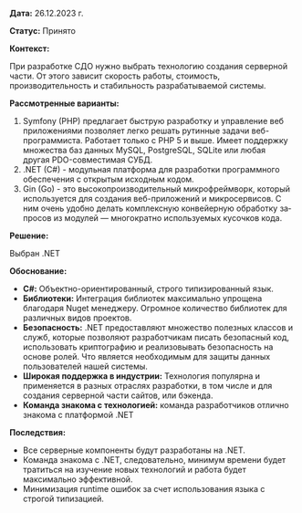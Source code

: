 **Дата:** 26.12.2023 г.

**Статус:** Принято

**Контекст:**

При разработке СДО нужно выбрать технологию создания серверной части. От этого зависит скорость работы, стоимость, производительность и стабильность разрабатываемой системы.

**Рассмотренные варианты:**

1. Symfony (PHP) предлагает быструю разработку и управление веб приложениями позволяет легко решать рутинные задачи веб-программиста. Работает только с PHP 5 и выше. Имеет поддержку множества баз данных MySQL, PostgreSQL, SQLite или любая другая PDO-совместимая СУБД.
2. .NET (C#) - модульная платформа для разработки программного обеспечения с открытым исходным кодом.
3. Gin (Go) - это вы­со­ко­про­из­во­ди­тель­ный мик­рофрейм­ворк, ко­то­рый ис­поль­зу­ет­ся для со­зда­ния веб-при­ло­же­ний и мик­ро­сер­ви­сов. С ним очень удоб­но де­лать ком­плекс­ную кон­вей­ер­ную об­ра­бот­ку за­про­сов из мо­ду­лей — мно­го­крат­но ис­поль­зу­е­мых ку­соч­ков ко­да.

**Решение:**

Выбран .NET

**Обоснование:**
- **C#:** Объектно-ориентированный, строго типизированный язык.
- **Библиотеки:** Интеграция библиотек максимально упрощена благодаря Nuget менеджеру. Огромное количество библиотек для различных видов проектов.
- **Безопасность:** .NET предоставляют множество полезных классов и служб, которые позволяют разработчикам писать безопасный код, использовать криптографию и реализовывать безопасность на основе ролей. Что является необходимым для защиты данных пользователей нашей системы.
- **Широкая поддержка в индустрии:** Технология популярна и применяется в разных отраслях разработки, в том числе и для создания серверной части сайтов, или бэкенда.
- **Команда знакома с технологией:** команда разработчиков отлично знакома с платформой .NET

**Последствия:**

- Все серверные компоненты будут разработаны на .NET.
- Команда знакома с .NET, следовательно, минимум времени будет тратиться на изучение новых технологий и работа будет максимально эффективной.
- Минимизация runtime ошибок за счет использования языка с строгой типизацией.
